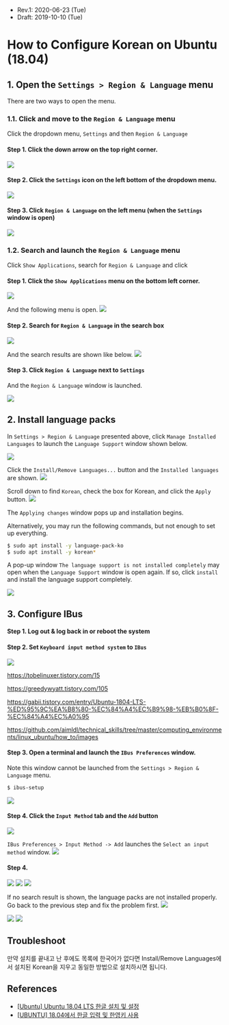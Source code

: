 * Rev.1: 2020-06-23 (Tue)
* Draft: 2019-10-10 (Tue)
# How to Configure Korean on Ubuntu (18.04)
## 1. Open the `Settings > Region & Language` menu
There are two ways to open the menu.

### 1.1. Click and move to the `Region & Language` menu
Click the dropdown menu, `Settings` and then `Region & Language`

#### Step 1. Click the down arrow on the top right corner.
<img src="images/ubuntu_18_04-top_right_corner-menu.png">

#### Step 2. Click the `Settings` icon on the left bottom of the dropdown menu.
<img src="images/ubuntu_18_04-drop_down_menu-icons-settings.png">

#### Step 3. Click `Region & Language` on the left menu (when the `Settings` window is open)
<img src="images/ubuntu_18_04-settings-region_and_language.png">

### 1.2. Search and launch the `Region & Language` menu
Click `Show Applications`, search for `Region & Language` and click 

#### Step 1. Click the `Show Applications` menu on the bottom left corner.
<img src="images/ubuntu_18_04-show_applications_button.png">

And the following menu is open.
<img src="images/ubuntu_18_04-show_applications-menu.png">

#### Step 2. Search for `Region & Language` in the search box
<img src="images/ubuntu_18_04-show_applications-search_box-region.png">

And the search results are shown like below.
<img src="images/ubuntu_18_04-show_applications-search_box-region-result.png">

#### Step 3. Click `Region & Language` next to `Settings`
And the `Region & Language` window is launched.

<img src="images/ubuntu_18_04-settings-region_and_language.png">

## 2. Install language packs
In `Settings > Region & Language` presented above, click `Manage Installed Languages` to launch the `Language Support` window shown below.

<img src="images/ubuntu_18_04-settings-region_and_language-manage_installed_languages-language_support.png">

Click the `Install/Remove Languages...` button and the `Installed languages` are shown.
<img src="images/ubuntu_18_04-language_support-installed_languages.png">

Scroll down to find `Korean`, check the box for Korean, and click the `Apply` button.
<img src="images/ubuntu_18_04-language_support-installed_languages-korean.png">

The `Applying changes` window pops up and installation begins.

Alternatively, you may run the following commands, but not enough to set up everything.
```bash
$ sudo apt install -y language-pack-ko
$ sudo apt install -y korean*
```

A pop-up window `The language support is not installed completely` may open when the `Language Support` window is open again. If so, click `install` and install the language support completely.

<img src="images/ubuntu_18_04-language_support-the_language_support_is_not_installed_completely.png">

## 3. Configure IBus
#### Step 1. Log out & log back in or reboot the system
#### Step 2. Set `Keyboard input method system` to `IBus`
<img src="images/ubuntu_18_04-settings-region_and_language-manage_installed_languages-language_support.png">


https://tobelinuxer.tistory.com/15

https://greedywyatt.tistory.com/105

https://gabii.tistory.com/entry/Ubuntu-1804-LTS-%ED%95%9C%EA%B8%80-%EC%84%A4%EC%B9%98-%EB%B0%8F-%EC%84%A4%EC%A0%95

https://github.com/aimldl/technical_skills/tree/master/computing_environments/linux_ubuntu/how_to/images

#### Step 3. Open a terminal and launch the `IBus Preferences` window.
Note this window cannot be launched from the `Settings > Region & Language` menu.
```bash
$ ibus-setup
```
<img src="images/ubuntu-configure_korean-ibus_preferences-launch_window.png">

#### Step 4. Click the `Input Method` tab and the `Add` button
<img src="images/ubuntu_18_04-ibus_preferences-input_method.png">

`IBus Preferences > Input Method -> Add` launches the `Select an input method` window.
<img src="images/ubuntu_18_04-ibus_preferences-input_method-add.png">

#### Step 4. 




<img src="images/">
<img src="images/">



<img src="images/">

If no search result is shown, the language packs are not installed properly. Go back to the previous step and fix the problem first.
<img src="images/ubuntu_18_04-ibus_preferences-input_method-add-search-korean-no_search_result.png">

<img src="images/">
<img src="images/">


## Troubleshoot
만약 설치를 끝내고 난 후에도 목록에 한국어가 없다면 Install/Remove Languages에서 설치된 Korean을 지우고 동일한 방법으로 설치하시면 됩니다.

## References
* [[Ubuntu] Ubuntu 18.04 LTS 한글 설치 및 설정](https://gabii.tistory.com/entry/Ubuntu-1804-LTS-%ED%95%9C%EA%B8%80-%EC%84%A4%EC%B9%98-%EB%B0%8F-%EC%84%A4%EC%A0%95)
* [[UBUNTU] 18.04에서 한글 입력 및 한영키 사용](https://tobelinuxer.tistory.com/15)
